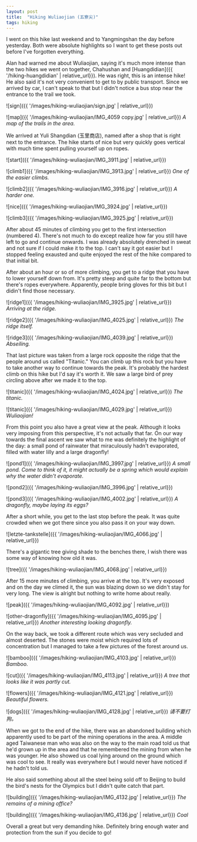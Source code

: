 ```yaml
---
layout: post
title:  "Hiking Wuliaojian (五寮尖)"
tags: hiking
---
```

I went on this hike last weekend and to Yangmingshan the day before yesterday. Both were absolute highlights so I want to get these posts out before I've forgotten everything.

Alan had warned me about Wuliaojian, saying it's much more intense than the two hikes we went on together, Chahushan and [Huangdidian]({{ '/hiking-huangdidian' | relative_url}}). He was right, this is an intense hike! He also said it's not very convenient to get to by public transport. Since we arrived by car, I can't speak to that but I didn't notice a bus stop near the entrance to the trail we took.

![sign]({{ '/images/hiking-wuliaojian/sign.jpg' | relative_url}})

<!--break-->

![map]({{ '/images/hiking-wuliaojian/IMG_4059 copy.jpg' | relative_url}})
*A map of the trails in the area.*

We arrived at Yuli Shangdian (玉里商店), named after a shop that is right next to the entrance. The hike starts of nice but very quickly goes vertical with much time spent pulling yourself up on ropes.

![start]({{ '/images/hiking-wuliaojian/IMG_3911.jpg' | relative_url}})

![climb1]({{ '/images/hiking-wuliaojian/IMG_3913.jpg' | relative_url}})
*One of the easier climbs.*

![climb2]({{ '/images/hiking-wuliaojian/IMG_3916.jpg' | relative_url}})
*A harder one.*

![nice]({{ '/images/hiking-wuliaojian/IMG_3924.jpg' | relative_url}})

![climb3]({{ '/images/hiking-wuliaojian/IMG_3925.jpg' | relative_url}})

After about 45 minutes of climbing you get to the first intersection (numbered 4). There's not much to do except realize how far you still have left to go and continue onwards. I was already absolutely drenched in sweat and not sure if I could make it to the top. I can't say it got easier but I stopped feeling exausted and quite enjoyed the rest of the hike compared to that initial bit.

After about an hour or so of more climbing, you get to a ridge that you have to lower yourself down from. It's pretty steep and quite far to the bottom but there's ropes everywhere. Apparently, people bring gloves for this bit but I didin't find those necessary.

![ridge1]({{ '/images/hiking-wuliaojian/IMG_3925.jpg' | relative_url}})
*Arriving at the ridge.*

![ridge2]({{ '/images/hiking-wuliaojian/IMG_4025.jpg' | relative_url}})
*The ridge itself.*

![ridge3]({{ '/images/hiking-wuliaojian/IMG_4039.jpg' | relative_url}})
*Abseiling.*

That last picture was taken from a large rock opposite the ridge that the people around us called "Titanic." You can climb up this rock but you have to take another way to continue towards the peak. It's probably the hardest climb on this hike but I'd say it's worth it. We saw a large bird of prey circling above after we made it to the top.

![titanic]({{ '/images/hiking-wuliaojian/IMG_4024.jpg' | relative_url}})
*The titanic.*

![titanic]({{ '/images/hiking-wuliaojian/IMG_4029.jpg' | relative_url}})
*Wuliaojian!*

From this point you also have a great view at the peak. Although it looks very imposing from this perspective, it's not actually that far. On our way towards the final ascent we saw what to me was definitely the highlight of the day: a small pond of rainwater that miraculously hadn't evaporated, filled with water lilly and a large dragonfly!

![pond1]({{ '/images/hiking-wuliaojian/IMG_3997.jpg' | relative_url}})
*A small pond. Come to think of it, it might actually be a spring which would explain why the water didn't evaporate.*

![pond2]({{ '/images/hiking-wuliaojian/IMG_3996.jpg' | relative_url}})

![pond3]({{ '/images/hiking-wuliaojian/IMG_4002.jpg' | relative_url}})
*A dragonfly, maybe laying its eggs?*

After a short while, you get to the last stop before the peak. It was quite crowded when we got there since you also pass it on your way down.

![letzte-tankstelle]({{ '/images/hiking-wuliaojian/IMG_4066.jpg' | relative_url}})

There's a gigantic tree giving shade to the benches there, I wish there was some way of knowing how old it was.

![tree]({{ '/images/hiking-wuliaojian/IMG_4068.jpg' | relative_url}})

After 15 more minutes of climbing, you arrive at the top. It's very exposed and on the day we climed it, the sun was blazing down so we didn't stay for very long. The view is alright but nothing to write home about really.

![peak]({{ '/images/hiking-wuliaojian/IMG_4092.jpg' | relative_url}})

![other-dragonfly]({{ '/images/hiking-wuliaojian/IMG_4095.jpg' | relative_url}})
*Another interesting looking dragonfly.*

On the way back, we took a different route which was very secluded and almost deserted. The stones were moist which required lots of concentration but I managed to take a few pictures of the forest around us.

![bamboo]({{ '/images/hiking-wuliaojian/IMG_4103.jpg' | relative_url}})
*Bamboo.*

![cut]({{ '/images/hiking-wuliaojian/IMG_4113.jpg' | relative_url}})
*A tree that looks like it was partly cut.*

![flowers]({{ '/images/hiking-wuliaojian/IMG_4121.jpg' | relative_url}})
*Beautiful flowers.*

![dogs]({{ '/images/hiking-wuliaojian/IMG_4128.jpg' | relative_url}})
*请不要打狗。*

When we got to the end of the hike, there was an abandoned building which apparently used to be part of the mining operations in the area. A middle aged Taiwanese man who was also on the way to the main road told us that he'd grown up in the area and that he remembered the mining from when he was younger. He also showed us coal lying around on the ground which was cool to see. It really was everywhere but I would never have noticed if he hadn't told us.

He also said something about all the steel being sold off to Beijing to build the bird's nests for the Olympics but I didn't quite catch that part.

![building]({{ '/images/hiking-wuliaojian/IMG_4132.jpg' | relative_url}})
*The remains of a mining office?*

![building]({{ '/images/hiking-wuliaojian/IMG_4136.jpg' | relative_url}})
*Coal*

Overall a great but very demanding hike. Definitely bring enough water and protection from the sun if you decide to go!
